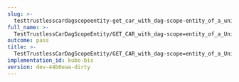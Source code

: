 ```yaml
---
slug: >-
  testtrustlesscardagscopeentity-get_car_with_dag-scope-entity_of_a_unixfs_directory_(accept_header)-header_accept-ranges
full_name: >-
  TestTrustlessCarDagScopeEntity/GET_CAR_with_dag-scope=entity_of_a_UnixFS_directory_(Accept_Header)/Header_Accept-Ranges
outcome: pass
title: >-
  TestTrustlessCarDagScopeEntity/GET_CAR_with_dag-scope=entity_of_a_UnixFS_directory_(Accept_Header)/Header_Accept-Ranges
implementation_id: kubo-bis
version: dev-44b0eaa-dirty
---
```


